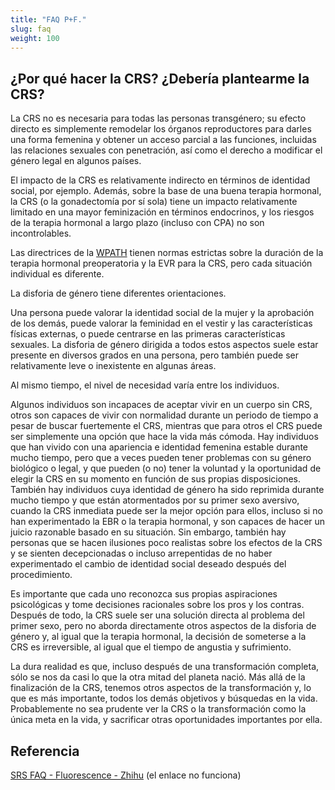 ```yaml
---
title: "FAQ P+F."
slug: faq
weight: 100
---
```


## ¿Por qué hacer la CRS? ¿Debería plantearme la CRS?

La CRS no es necesaria para todas las personas transgénero; su efecto directo es simplemente remodelar los órganos reproductores para darles una forma femenina y obtener un acceso parcial a las funciones, incluidas las relaciones sexuales con penetración, así como el derecho a modificar el género legal en algunos países.

El impacto de la CRS es relativamente indirecto en términos de identidad social, por ejemplo. Además, sobre la base de una buena terapia hormonal, la CRS (o la gonadectomía por sí sola) tiene un impacto relativamente limitado en una mayor feminización en términos endocrinos, y los riesgos de la terapia hormonal a largo plazo (incluso con CPA) no son incontrolables.

Las directrices de la [WPATH](https://es.wikipedia.org/wiki/Asociaci%C3%B3n_Profesional_Mundial_para_la_Salud_Transgénero) tienen normas estrictas sobre la duración de la terapia hormonal preoperatoria y la EVR para la CRS, pero cada situación individual es diferente.

La disforia de género tiene diferentes orientaciones.

Una persona puede valorar la identidad social de la mujer y la aprobación de los demás, puede valorar la feminidad en el vestir y las características físicas externas, o puede centrarse en las primeras características sexuales.
La disforia de género dirigida a todos estos aspectos suele estar presente en diversos grados en una persona, pero también puede ser relativamente leve o inexistente en algunas áreas.

Al mismo tiempo, el nivel de necesidad varía entre los individuos.

Algunos individuos son incapaces de aceptar vivir en un cuerpo sin CRS, otros son capaces de vivir con normalidad durante un periodo de tiempo a pesar de buscar fuertemente el CRS, mientras que para otros el CRS puede ser simplemente una opción que hace la vida más cómoda.
Hay individuos que han vivido con una apariencia e identidad femenina estable durante mucho tiempo, pero que a veces pueden tener problemas con su género biológico o legal, y que pueden (o no) tener la voluntad y la oportunidad de elegir la CRS en su momento en función de sus propias disposiciones.
También hay individuos cuya identidad de género ha sido reprimida durante mucho tiempo y que están atormentados por su primer sexo aversivo, cuando la CRS inmediata puede ser la mejor opción para ellos, incluso si no han experimentado la EBR o la terapia hormonal, y son capaces de hacer un juicio razonable basado en su situación.
Sin embargo, también hay personas que se hacen ilusiones poco realistas sobre los efectos de la CRS y se sienten decepcionadas o incluso arrepentidas de no haber experimentado el cambio de identidad social deseado después del procedimiento.

Es importante que cada uno reconozca sus propias aspiraciones psicológicas y tome decisiones racionales sobre los pros y los contras. Después de todo, la CRS suele ser una solución directa al problema del primer sexo, pero no aborda directamente otros aspectos de la disforia de género y, al igual que la terapia hormonal, la decisión de someterse a la CRS es irreversible, al igual que el tiempo de angustia y sufrimiento.

La dura realidad es que, incluso después de una transformación completa, sólo se nos da casi lo que la otra mitad del planeta nació. Más allá de la finalización de la CRS, tenemos otros aspectos de la transformación y, lo que es más importante, todos los demás objetivos y búsquedas en la vida. Probablemente no sea prudente ver la CRS o la transformación como la única meta en la vida, y sacrificar otras oportunidades importantes por ella.

## Referencia

[SRS FAQ - Fluorescence - Zhihu](https://zhuanlan.zhihu.com/p/161673959) (el enlace no funciona)
